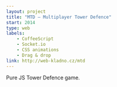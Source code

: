 ```yaml
---
layout: project
title: "MTD – Multiplayer Tower Defence"
start: 2014
type: web
labels:
    - CoffeeScript 
    - Socket.io 
    - CSS animations 
    - Drag & drop
link: http://web-kladno.cz/mtd
---
```

Pure JS Tower Defence game.